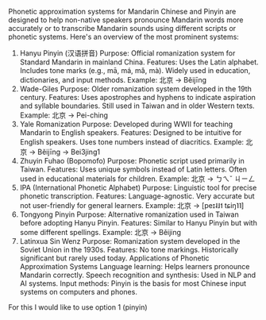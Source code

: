 Phonetic approximation systems for Mandarin Chinese and Pinyin are designed to help non-native speakers pronounce Mandarin words more accurately or to transcribe Mandarin sounds using different scripts or phonetic systems. Here's an overview of the most prominent systems:
1. Hanyu Pinyin (汉语拼音)
Purpose: Official romanization system for Standard Mandarin in mainland China.
Features:
Uses the Latin alphabet.
Includes tone marks (e.g., mā, má, mǎ, mà).
Widely used in education, dictionaries, and input methods.
Example: 北京 → Běijīng
2. Wade-Giles
Purpose: Older romanization system developed in the 19th century.
Features:
Uses apostrophes and hyphens to indicate aspiration and syllable boundaries.
Still used in Taiwan and in older Western texts.
Example: 北京 → Pei-ching
3. Yale Romanization
Purpose: Developed during WWII for teaching Mandarin to English speakers.
Features:
Designed to be intuitive for English speakers.
Uses tone numbers instead of diacritics.
Example: 北京 → Běijīng → Bei3jing1
4. Zhuyin Fuhao (Bopomofo)
Purpose: Phonetic script used primarily in Taiwan.
Features:
Uses unique symbols instead of Latin letters.
Often used in educational materials for children.
Example: 北京 → ㄅㄟˇ ㄐㄧㄥ
5. IPA (International Phonetic Alphabet)
Purpose: Linguistic tool for precise phonetic transcription.
Features:
Language-agnostic.
Very accurate but not user-friendly for general learners.
Example: 北京 → [peɪ˨˩˦ tɕiŋ˥˥]
6. Tongyong Pinyin
Purpose: Alternative romanization used in Taiwan before adopting Hanyu Pinyin.
Features:
Similar to Hanyu Pinyin but with some different spellings.
Example: 北京 → Běijing
7. Latinxua Sin Wenz
Purpose: Romanization system developed in the Soviet Union in the 1930s.
Features:
No tone markings.
Historically significant but rarely used today.
Applications of Phonetic Approximation Systems
Language learning: Helps learners pronounce Mandarin correctly.
Speech recognition and synthesis: Used in NLP and AI systems.
Input methods: Pinyin is the basis for most Chinese input systems on computers and phones.

For this I would like to use option 1 (pinyin)
